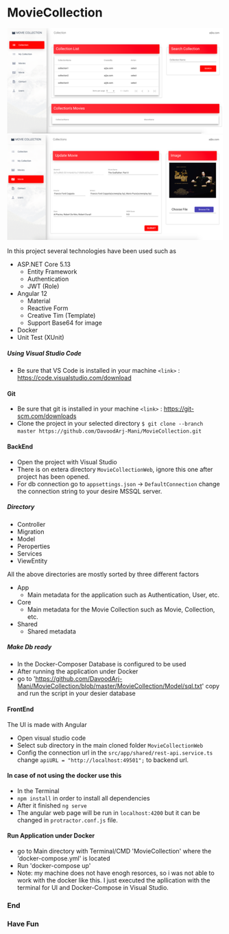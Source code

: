 # MovieCollection
![](https://github.com/DavoodArj-Mani/MovieCollection/blob/master/MovieCollection.png)
![](https://github.com/DavoodArj-Mani/MovieCollection/blob/master/MovieCollection-Movie.png)

In this project several technologies have been used such as
+ ASP.NET Core 5.13
    + Entity Framework
    + Authentication 
    + JWT (Role)
 + Angular 12
    + Material
    + Reactive Form
    + Creative Tim (Template) 
    + Support Base64 for image
 + Docker
 + Unit Test (XUnit)
 
 ##### Using Visual Studio Code
 + Be sure that VS Code is installed in your machine `<link>` : <https://code.visualstudio.com/download>
 
 #### Git
 + Be sure that git is installed in your machine `<link>` : <https://git-scm.com/downloads>
 + Clone the project in your selected directory `$ git clone --branch master https://github.com/DavoodArj-Mani/MovieCollection.git`
 
 #### BackEnd 
- Open the project with Visual Studio 
- There is on extera directory `MovieCollectionWeb`, ignore this one after project has been opened.
- For db connection go to `appsettings.json` -> `DefaultConnection` change the connection string to your desire MSSQL server.

##### Directory 
+ Controller
+ Migration
+ Model
+ Peroperties
+ Services
+ ViewEntity

All the above directories are mostly sorted by three different factors 
+ App
  + Main metadata for the application such as Authentication, User, etc.
+ Core
  + Main metadata for the Movie Collection such as Movie, Collection, etc.
+ Shared
  + Shared metadata
  
##### Make Db ready 
+ In the Docker-Composer Database is configured to be used 
+ After running the application under Docker 
+ go to 'https://github.com/DavoodArj-Mani/MovieCollection/blob/master/MovieCollection/Model/sql.txt' copy and run the script in your desier database

#### FrontEnd 
The UI is made with Angular
+ Open visual studio code 
+ Select sub directory in the main cloned folder `MovieCollectionWeb`
+ Config the connection url in the `src/app/shared/rest-api.service.ts` change `apiURL = "http://localhost:49501";` to backend url.
#### In case of not using the docker use this
+ In the Terminal 
+ `npm install` in order to install all dependencies
+ After it finished `ng serve`
+ The angular web page will be run in `localhost:4200` but it can be changed in `protractor.conf.js` file.

#### Run Application under Docker
+ go to Main directory with Terminal/CMD 'MovieCollection' where the 'docker-compose.yml' is located
+ Run 'docker-compose up'
+ Note: my machine does not have enogh resorces, so i was not able to work with the docker like this. I just executed the apllication with the terminal for UI and Docker-Compose in Visual Studio. 
 
### End
### Have Fun
